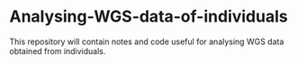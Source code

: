 # Analysing-WGS-data-of-individuals

This repository will contain notes and code useful for analysing WGS data obtained from individuals.
